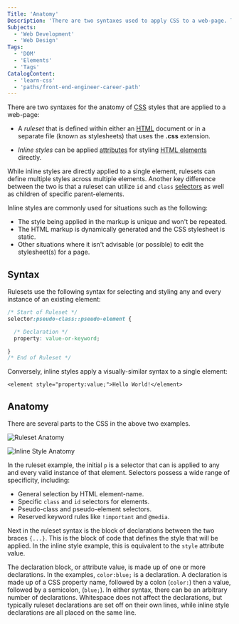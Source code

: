 ```yaml
---
Title: 'Anatomy'
Description: 'There are two syntaxes used to apply CSS to a web-page. The first is as a _ruleset_, the second is as an _inline style_. A ruleset is defined within a block inside an HTML document, or in a separate file (called a stylesheet), and an inline style is applied as an attribute of the element the style is being applied to.'
Subjects:
  - 'Web Development'
  - 'Web Design'
Tags:
  - 'DOM'
  - 'Elements'
  - 'Tags'
CatalogContent:
  - 'learn-css'
  - 'paths/front-end-engineer-career-path'
---
```


There are two syntaxes for the anatomy of [CSS](https://www.codecademy.com/resources/docs/css) styles that are applied to a web-page:

* A _ruleset_ that is defined within either an [HTML](https://www.codecademy.com/resources/docs/html) document or in a separate file (known as stylesheets) that uses the **.css** extension.

* _Inline styles_ can be applied [attributes](https://www.codecademy.com/resources/docs/html/attributes) for styling [HTML elements](https://www.codecademy.com/resources/docs/html/elements) directly.

While inline styles are directly applied to a single element, rulesets can define multiple styles across multiple elements. Another key difference between the two is that a ruleset can utilize `id` and `class` [selectors](https://www.codecademy.com/resources/docs/css/selectors) as well as children of specific parent-elements.

Inline styles are commonly used for situations such as the following:

* The style being applied in the markup is unique and won't be repeated.
* The HTML markup is dynamically generated and the CSS stylesheet is static.
* Other situations where it isn't advisable (or possible) to edit the stylesheet(s) for a page.

## Syntax

Rulesets use the following syntax for selecting and styling any and every instance of an existing element:

```css
/* Start of Ruleset */
selector:pseudo-class::pseudo-element {

  /* Declaration */
  property: value-or-keyword;

}
/* End of Ruleset */
```

Conversely, inline styles apply a visually-similar syntax to a single element:

```pseudo
<element style="property:value;">Hello World!</element>
```

## Anatomy

There are several parts to the CSS in the above two examples.

![Ruleset Anatomy](https://raw.githubusercontent.com/SSwiniarski/docs/css-anatomy/media/css-anatomy-1.png)

![Inline Style Anatomy](https://raw.githubusercontent.com/SSwiniarski/docs/css-anatomy/media/css-anatomy-2.png)

In the ruleset example, the initial `p` is a selector that can is applied to any and every valid instance of that element. Selectors possess a wide range of specificity, including:

* General selection by HTML element-name.
* Specific `class` and `id` selectors for elements.
* Pseudo-class and pseudo-element selectors.
* Reserved keyword rules like `!important` and `@media`.

Next in the ruleset syntax is the block of declarations between the two braces `{...}`. This is the block of code that defines the style that will be applied. In the inline style example, this is equivalent to the `style` attribute value.

The declaration block, or attribute value, is made up of one or more declarations. In the examples, `color:blue;` is a declaration. A declaration is made up of a CSS property name, followed by a colon (`color:`) then a value, followed by a semicolon, (`blue;`). In either syntax, there can be an arbitrary number of declarations. Whitespace does not affect the declarations, but typically ruleset declarations are set off on their own lines, while inline style declarations are all placed on the same line.
